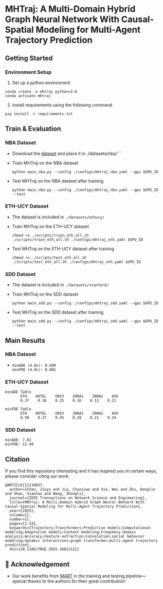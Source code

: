 # MHTraj: A Multi-Domain Hybrid Graph Neural Network With Causal-Spatial Modeling for Multi-Agent Trajectory Prediction
## Getting Started

### Environment Setup


1. Set up a python environment
```
conda create -n mhtraj python=3.8
conda activate mhtraj
```

2. Install requirements using the following command.
```
pip install -r requirements.txt
```

## Train & Evaluation

<!-- * Trained and evaluated on NVIDIA GeForce RTX 3090 with python 3.8. -->

### NBA Dataset

* Download the [dataset](https://github.com/gist-ailab/MART/tree/main/datasets/nba) and place it in ./datasets/nba/```

* Train MHTraj on the NBA dataset

  ```
  python main_nba.py --config ./configs/mhtraj_nba.yaml --gpu $GPU_ID
  ```

* Test MHTraj on the NBA dataset after training
  ```
  python main_nba.py --config ./configs/mhtraj_nba.yaml --gpu $GPU_ID --test
  ```

### ETH-UCY Dataset
* The dataset is included in ```./datasets/ethucy/```
* Train MHTraj on the ETH-UCY dataset
  ```
  chmod +x ./scripts/train_eth_all.sh
  ./scripts/train_eth_all.sh ./configs/mhtraj_eth.yaml $GPU_ID
  ```

* Test MHTraj on the ETH-UCY dataset after training
  ```
  chmod +x ./scripts/test_eth_all.sh
  ./scripts/test_eth_all.sh ./configs/mhtraj_eth.yaml $GPU_ID
  ```

### SDD Dataset
* The dataset is included in ```./datasets/stanford/```

* Train MHTraj on the SDD dataset

  ```
  python main_sdd.py --config ./configs/mhtraj_sdd.yaml --gpu $GPU_ID
  ```

* Test MHTraj on the SDD dataset after training
  ```
  python main_sdd.py --config ./configs/mhtraj_sdd.yaml --gpu $GPU_ID --test
  ```

## Main Results
### NBA Dataset
*
  ```
  minADE (4.0s): 0.699
  minFDE (4.0s): 0.881
  ```


### ETH-UCY Dataset
```
minADE Table
       ETH    HOTEL    UNIV    ZARA1    ZARA2    AVG
       0.37    0.16    0.25    0.16    0.13    0.21    

minFDE Table
       ETH    HOTEL    UNIV    ZARA1    ZARA2    AVG
       0.50    0.27    0.45    0.28    0.21    0.34    
```

### SDD Dataset
```
minADE: 7.82
minFDE: 12.48
```

## Citation
If you find this repository interesting and it has inspired you in certain ways, please consider citing our work:

```
@ARTICLE{11134837,
  author={Chen, Jiuyu and Jia, Chunxiao and Xie, Wei and Zhu, Donglin and Shao, Xiaotao and Wang, Zhongli},
  journal={IEEE Transactions on Network Science and Engineering}, 
  title={MHTraj: A Multi-Domain Hybrid Graph Neural Network With Causal-Spatial Modeling for Multi-Agent Trajectory Prediction}, 
  year={2025},
  volume={},
  number={},
  pages={1-14},
  keywords={Trajectory;Transformers;Predictive models;Computational modeling;Adaptation models;Context modeling;Frequency-domain analysis;Accuracy;Feature extraction;Convolution;social behavior modeling;dynamic interactions;graph transformer;multi-agent trajectory prediction},
  doi={10.1109/TNSE.2025.3602212}}

```


## 🤗 Acknowledgement
* Our work benefits from [MART](https://github.com/gist-ailab/MART) in the training and testing pipeline—special thanks to the authors for their great contribution!

